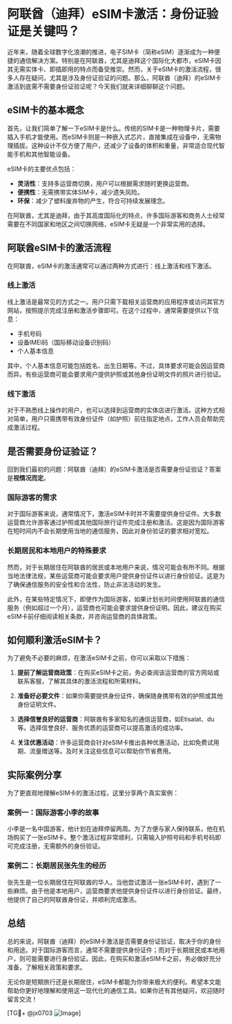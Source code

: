 # 阿联酋（迪拜）eSIM卡激活：身份证验证是关键吗？

近年来，随着全球数字化浪潮的推进，电子SIM卡（简称eSIM）逐渐成为一种便捷的通信解决方案。特别是在阿联酋，尤其是迪拜这个国际化大都市，eSIM卡因其无需实体卡、即插即用的特点而备受推崇。然而，关于eSIM卡的激活流程，很多人存在疑问，尤其是涉及身份证验证的问题。那么，阿联酋（迪拜）的eSIM卡激活到底需不需要身份证验证呢？今天我们就来详细聊聊这个问题。

## eSIM卡的基本概念

首先，让我们简单了解一下eSIM卡是什么。传统的SIM卡是一种物理卡片，需要插入手机才能使用。而eSIM卡则是一种嵌入式芯片，直接集成在设备中，无需物理插拔。这种设计不仅方便了用户，还减少了设备的体积和重量，非常适合现代智能手机和其他智能设备。

eSIM卡的主要优点包括：
- **灵活性**：支持多运营商切换，用户可以根据需求随时更换运营商。
- **便携性**：无需携带实体SIM卡，减少遗失风险。
- **环保**：减少了塑料废弃物的产生，符合可持续发展理念。

在阿联酋，尤其是迪拜，由于其高度国际化的特点，许多国际游客和商务人士经常需要在不同国家和地区之间切换网络，eSIM卡无疑是一个非常实用的选择。

## 阿联酋eSIM卡的激活流程

在阿联酋，eSIM卡的激活通常可以通过两种方式进行：线上激活和线下激活。

### 线上激活

线上激活是最常见的方式之一。用户只需下载相关运营商的应用程序或访问其官方网站，按照提示完成注册和激活步骤即可。在这个过程中，通常需要提供以下信息：

- 手机号码
- 设备IMEI码（国际移动设备识别码）
- 个人基本信息

其中，个人基本信息可能包括姓名、出生日期等。不过，具体要求可能会因运营商而异。有些运营商可能会要求用户提供护照或其他身份证明文件的照片进行验证。

### 线下激活

对于不熟悉线上操作的用户，也可以选择到运营商的实体店进行激活。这种方式相对简单，用户只需携带有效身份证件（如护照）前往指定地点，工作人员会帮助完成激活过程。

## 是否需要身份证验证？

回到我们最初的问题：阿联酋（迪拜）的eSIM卡激活是否需要身份证验证？答案是**视情况而定**。

### 国际游客的需求

对于国际游客来说，通常情况下，激活eSIM卡时并不需要提供身份证件。大多数运营商允许游客通过护照或其他国际旅行证件完成注册和激活。这是因为国际游客在短时间内不会长期使用当地的通信服务，因此对身份验证的要求相对宽松。

### 长期居民和本地用户的特殊要求

然而，对于长期居住在阿联酋的居民或本地用户来说，情况可能会有所不同。根据当地法律法规，某些运营商可能会要求用户提供身份证件以进行身份验证。这是为了确保通信服务的安全性和合法性，防止非法活动的发生。

此外，在某些特定情况下，即使作为国际游客，如果计划长时间使用阿联酋的通信服务（例如超过一个月），运营商也可能会要求提供身份证明。因此，建议在购买eSIM卡前仔细阅读相关条款，并咨询运营商的具体政策。

## 如何顺利激活eSIM卡？

为了避免不必要的麻烦，在激活eSIM卡之前，你可以采取以下措施：

1. **提前了解运营商政策**：在购买eSIM卡之前，务必查阅该运营商的官方网站或联系客服，了解其具体的激活流程和所需材料。
   
2. **准备好必要文件**：如果你需要提供身份证件，确保随身携带有效的护照或其他身份证明文件。

3. **选择信誉良好的运营商**：阿联酋有多家知名的通信运营商，如Etisalat、du等。选择信誉良好、服务优质的运营商可以提高激活的成功率。

4. **关注优惠活动**：许多运营商会针对eSIM卡推出各种优惠活动，比如免费试用期、流量赠送等。及时关注这些信息可以帮助你节省费用。

## 实际案例分享

为了更直观地理解eSIM卡的激活过程，这里分享两个真实案例：

### 案例一：国际游客小李的故事

小李是一名中国游客，他计划在迪拜停留两周。为了方便与家人保持联系，他在机场购买了一张eSIM卡。整个激活过程非常顺利，只需输入护照号码和手机号码即可完成注册，无需额外的身份验证。

### 案例二：长期居民张先生的经历

张先生是一位长期居住在阿联酋的华人。当他尝试激活一张eSIM卡时，遇到了一些麻烦。由于他是本地用户，运营商要求他提供身份证件以进行身份验证。最终，他提供了自己的阿联酋身份证，并顺利完成激活。

## 总结

总的来说，阿联酋（迪拜）的eSIM卡激活是否需要身份证验证，取决于你的身份和用途。对于国际游客而言，通常不需要提供身份证件；而对于长期居民或本地用户，则可能需要进行身份验证。因此，在购买和激活eSIM卡之前，务必做好充分准备，了解相关政策和要求。

无论你是短期旅行还是长期居住，eSIM卡都能为你带来极大的便利。希望本文能帮助你更好地理解和使用这一现代化的通信工具。如果你还有其他疑问，欢迎随时留言交流！

[TG💪+ @jx0703 ![Image](https://github.com/user-attachments/assets/dbca1d08-cadb-493c-b0ec-ad6f7a83f270)]